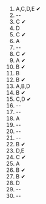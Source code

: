 1. A,C,D,E ✔
2. --
3. C ✔
4. D 
5. C ✔
6. A 
7. --
8. C ✔
9. A ✔
10. B ✔
11. B 
12. B ✔
13. A,B,D
14. B ✔
15. C,D ✔
16. -- 
17. --
18. A
19. --
20. --
21. --
22. B ✔
23. D,E 
24. C ✔
25. A 
26. B ✔
27. B ✔
28. D
29. --
30. --